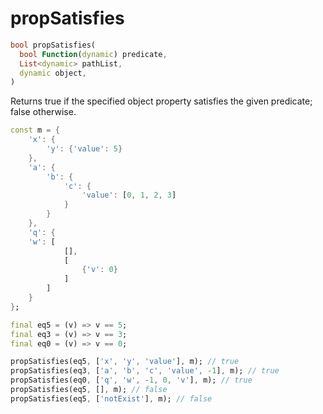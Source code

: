 # propSatisfies

```dart
bool propSatisfies(
  bool Function(dynamic) predicate,
  List<dynamic> pathList,
  dynamic object,
)
```

Returns true if the specified object property satisfies the given predicate; false otherwise.

```dart
const m = {
    'x': {
        'y': {'value': 5}
    },
    'a': {
        'b': {
            'c': {
                'value': [0, 1, 2, 3]
            }
        }
    },
    'q': {
    'w': [
            [],
            [
                {'v': 0}
            ]
        ]
    }
};

final eq5 = (v) => v == 5;
final eq3 = (v) => v == 3;
final eq0 = (v) => v == 0;

propSatisfies(eq5, ['x', 'y', 'value'], m); // true
propSatisfies(eq3, ['a', 'b', 'c', 'value', -1], m); // true
propSatisfies(eq0, ['q', 'w', -1, 0, 'v'], m); // true
propSatisfies(eq5, [], m); // false
propSatisfies(eq5, ['notExist'], m); // false
```
